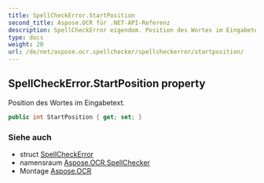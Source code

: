 ```yaml
---
title: SpellCheckError.StartPosition
second_title: Aspose.OCR für .NET-API-Referenz
description: SpellCheckError eigendom. Position des Wortes im Eingabetext.
type: docs
weight: 20
url: /de/net/aspose.ocr.spellchecker/spellcheckerror/startposition/
---
```

## SpellCheckError.StartPosition property

Position des Wortes im Eingabetext.

```csharp
public int StartPosition { get; set; }
```

### Siehe auch

* struct [SpellCheckError](../)
* namensraum [Aspose.OCR.SpellChecker](../../spellcheckerror/)
* Montage [Aspose.OCR](../../../)


